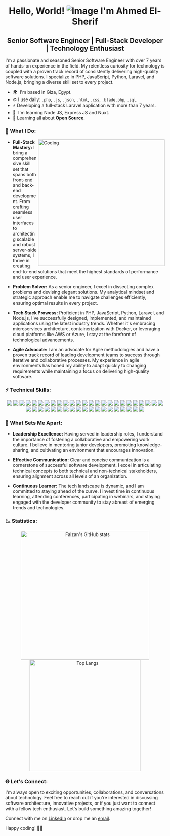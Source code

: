 <div align="center">
  <h1> Hello, World! <img src="https://user-images.githubusercontent.com/18350557/176309783-0785949b-9127-417c-8b55-ab5a4333674e.gif" alt="Image"> I'm Ahmed El-Sherif</h1>
  <h2 align="center">Senior Software Engineer | Full-Stack Developer | Technology Enthusiast</h2>
</div>

I'm a passionate and seasoned Senior Software Engineer with over 7 years of hands-on experience in the field. My relentless curiosity for technology is coupled with a proven track record of consistently delivering high-quality software solutions. I specialize in PHP, JavaScript, Python, Laravel, and Node.js, bringing a diverse skill set to every project.

*   🌍  I'm based in Giza, Egypt.
*   ⚙️  I use daily: `.php`, `.js`, `.json`, `.html`, `.css`, `.blade.php`, `.sql`.
*   ⚡  Developing a full-stack Laravel application with more than 7 years.
*   🧠  I'm learning Node JS, Express JS and Nuxt.
*   🌱  Learning all about **Open Source**.

### 🚀 What I Do:
<img align="right" alt="Coding" width="400" src="https://imarticus.org/blog/wp-content/uploads/2021/12/djbwgfw.gif">

- **Full-Stack Mastery:** I bring a comprehensive skill set that spans both front-end and back-end development. From crafting seamless user interfaces to architecting scalable and robust server-side systems, I thrive in creating end-to-end solutions that meet the highest standards of performance and user experience.

- **Problem Solver:** As a senior engineer, I excel in dissecting complex problems and devising elegant solutions. My analytical mindset and strategic approach enable me to navigate challenges efficiently, ensuring optimal results in every project.

- **Tech Stack Prowess:** Proficient in PHP, JavaScript, Python, Laravel, and Node.js, I've successfully designed, implemented, and maintained applications using the latest industry trends. Whether it's embracing microservices architecture, containerization with Docker, or leveraging cloud platforms like AWS or Azure, I stay at the forefront of technological advancements.

- **Agile Advocate:** I am an advocate for Agile methodologies and have a proven track record of leading development teams to success through iterative and collaborative processes. My experience in agile environments has honed my ability to adapt quickly to changing requirements while maintaining a focus on delivering high-quality software.

### ⚡ Technical Skills:
<p align="center">
  <a><img src="https://skillicons.dev/icons?i=php" />
    <a><img src="https://skillicons.dev/icons?i=laravel" />
    <a><img src="https://skillicons.dev/icons?i=vue" /></a>
    <a><img src="https://skillicons.dev/icons?i=mysql" /></a>
    <a><img src="https://skillicons.dev/icons?i=nodejs" /></a>
    <a><img src="https://skillicons.dev/icons?i=express" /></a>
    <a><img src="https://skillicons.dev/icons?i=react" /></a>
    <a><img src="https://skillicons.dev/icons?i=ts" /></a>
    <a><img src="https://skillicons.dev/icons?i=prisma" /></a>
    <a><img src="https://skillicons.dev/icons?i=py" /></a>
    <a><img src="https://skillicons.dev/icons?i=pytorch" /></a>
    <a><img src="https://skillicons.dev/icons?i=opencv" /></a>
    <a><img src="https://skillicons.dev/icons?i=qt" /></a>
    <a><img src="https://skillicons.dev/icons?i=django" /></a>
    <a><img src="https://skillicons.dev/icons?i=flask" /></a>
    <a><img src="https://skillicons.dev/icons?i=mongodb" /></a>
    <a><img src="https://skillicons.dev/icons?i=html" /></a>
    <a><img src="https://skillicons.dev/icons?i=css" /></a>
    <a><img src="https://skillicons.dev/icons?i=js" /></a>
    <a><img src="https://skillicons.dev/icons?i=bootstrap" /></a>
    <a><img src="https://skillicons.dev/icons?i=tailwind" /></a>
    <a><img src="https://skillicons.dev/icons?i=sass" /></a>
    <a><img src="https://skillicons.dev/icons?i=angular" /></a>
    <a><img src="https://skillicons.dev/icons?i=vite" /></a>
    <a><img src="https://skillicons.dev/icons?i=jquery" /></a>
    <a><img src="https://skillicons.dev/icons?i=sqlite" /></a>
    <a><img src="https://skillicons.dev/icons?i=firebase" /></a>
    <a><img src="https://skillicons.dev/icons?i=tensorflow" /></a>
    <a><img src="https://skillicons.dev/icons?i=postgres" /></a>
    <a><img src="https://skillicons.dev/icons?i=redis" /></a>
    <a><img src="https://skillicons.dev/icons?i=postman" /></a>
    <a><img src="https://skillicons.dev/icons?i=git" /></a>
    <a><img src="https://skillicons.dev/icons?i=github" /></a>
    <a><img src="https://skillicons.dev/icons?i=linux" /></a>
    <a><img src="https://skillicons.dev/icons?i=bash" /></a>
    <a><img src="https://skillicons.dev/icons?i=cloudflare" /></a>
    <a><img src="https://skillicons.dev/icons?i=nginx" /></a>
    <a><img src="https://skillicons.dev/icons?i=aws" /></a>
    <a><img src="https://skillicons.dev/icons?i=powershell" /></a>
    <a><img src="https://skillicons.dev/icons?i=docker" /></a>
    <a><img src="https://skillicons.dev/icons?i=ai" /></a>
    <a><img src="https://skillicons.dev/icons?i=figma" /></a>
    <a><img src="https://skillicons.dev/icons?i=ps" /></a>
    <a><img src="https://skillicons.dev/icons?i=vscode" /></a>
</p>

### 💼 What Sets Me Apart:

- **Leadership Excellence:** Having served in leadership roles, I understand the importance of fostering a collaborative and empowering work culture. I believe in mentoring junior developers, promoting knowledge-sharing, and cultivating an environment that encourages innovation.

- **Effective Communication:** Clear and concise communication is a cornerstone of successful software development. I excel in articulating technical concepts to both technical and non-technical stakeholders, ensuring alignment across all levels of an organization.

- **Continuous Learner:** The tech landscape is dynamic, and I am committed to staying ahead of the curve. I invest time in continuous learning, attending conferences, participating in webinars, and staying engaged with the developer community to stay abreast of emerging trends and technologies.

### 📉 Statistics:

<!--Statistics: start-->
<div align="center">
<img alt="Faizan's GitHub stats" width="406" src="https://github-readme-stats.vercel.app/api?username=0xelsherif&custom_title=Github+Stats&bg_color=00000000&hide_border=true&show_icons=true&text_color=f56a00&title_color=f56a00&icon_color=f56a00">
  <img alt="Top Langs" width="350" src="https://github-readme-stats.vercel.app/api/top-langs/?username=0xelsherif&layout=compact&hide_border=true&bg_color=00000000&text_color=f56a00&custom_title=Top+Languages&title_color=f56a00">
</div>
<!--Statistics: end-->

### 🌐 Let's Connect:

I'm always open to exciting opportunities, collaborations, and conversations about technology. Feel free to reach out if you're interested in discussing software architecture, innovative projects, or if you just want to connect with a fellow tech enthusiast. Let's build something amazing together!

Connect with me on [LinkedIn](https://www.linkedin.com/in/elsherifx09/) or drop me an [email](mailto:dev.ahmedelsherif@gmail.com).

Happy coding! 🚀✨


